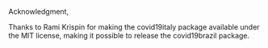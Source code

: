 Acknowledgment,

Thanks to Rami Krispin for making the covid19italy package available under the MIT license, making it possible to release the covid19brazil package.
